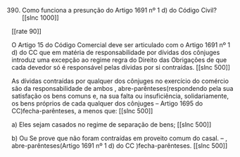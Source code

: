 390. Como  funciona  a presunção  do Artigo  1691  nº 1 d) do Código Civil?
[[slnc 1000]]

[[rate 90]]

O Artigo 15 do Código Comercial deve ser articulado com  o Artigo 1691  nº 1 d) do CC  que em  matéria de responsabilidade  por dívidas  dos cônjuges introduz  uma  excepção ao regime  regra  do Direito das Obrigações  de que cada devedor só é responsável  pelas  dívidas  por  si contraídas.
[[slnc 500]]

As  dívidas  contraídas  por  qualquer  dos  cônjuges  no  exercício  do  comércio  são  da responsabilidade  de ambos  , abre-parênteses(respondendo  pela  sua  satisfação os bens  comuns  e, na  sua  falta ou insuficiência, solidariamente,  os bens próprios  de cada qualquer  dos cônjuges – Artigo 1695 do CC)fecha-parênteses,  a menos  que:
[[slnc 500]]

a)  Eles  sejam  casados no regime  de separação de bens;
[[slnc 500]]

b) Ou Se prove  que  não  foram  contraídas  em  proveito  comum  do  casal.  –  , abre-parênteses(Artigo 1691  nº 1 d) do CC )fecha-parênteses.
[[slnc 500]]
